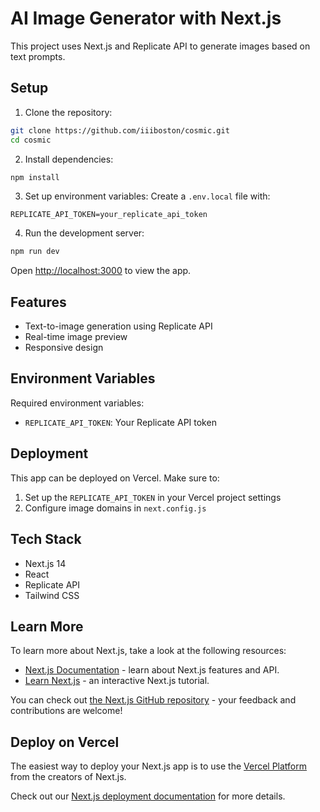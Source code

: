 # AI Image Generator with Next.js

This project uses Next.js and Replicate API to generate images based on text prompts.

## Setup

1. Clone the repository:
```bash
git clone https://github.com/iiiboston/cosmic.git
cd cosmic
```

2. Install dependencies:
```bash
npm install
```

3. Set up environment variables:
Create a `.env.local` file with:
```
REPLICATE_API_TOKEN=your_replicate_api_token
```

4. Run the development server:
```bash
npm run dev
```

Open [http://localhost:3000](http://localhost:3000) to view the app.

## Features
- Text-to-image generation using Replicate API
- Real-time image preview
- Responsive design

## Environment Variables
Required environment variables:
- `REPLICATE_API_TOKEN`: Your Replicate API token

## Deployment
This app can be deployed on Vercel. Make sure to:
1. Set up the `REPLICATE_API_TOKEN` in your Vercel project settings
2. Configure image domains in `next.config.js`

## Tech Stack
- Next.js 14
- React
- Replicate API
- Tailwind CSS

## Learn More

To learn more about Next.js, take a look at the following resources:

- [Next.js Documentation](https://nextjs.org/docs) - learn about Next.js features and API.
- [Learn Next.js](https://nextjs.org/learn) - an interactive Next.js tutorial.

You can check out [the Next.js GitHub repository](https://github.com/vercel/next.js) - your feedback and contributions are welcome!

## Deploy on Vercel

The easiest way to deploy your Next.js app is to use the [Vercel Platform](https://vercel.com/new?utm_medium=default-template&filter=next.js&utm_source=create-next-app&utm_campaign=create-next-app-readme) from the creators of Next.js.

Check out our [Next.js deployment documentation](https://nextjs.org/docs/app/building-your-application/deploying) for more details.
